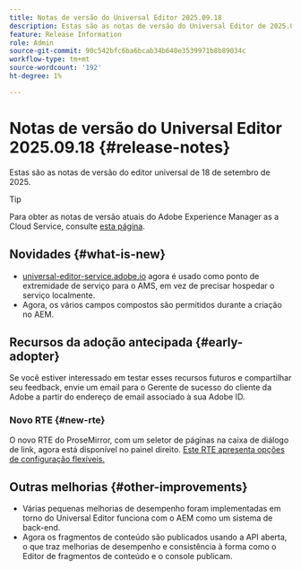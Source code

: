 ```yaml
---
title: Notas de versão do Universal Editor 2025.09.18
description: Estas são as notas de versão do Universal Editor de 2025.09.18.
feature: Release Information
role: Admin
source-git-commit: 90c542bfc6ba6bcab34b640e3539971b8b89034c
workflow-type: tm+mt
source-wordcount: '192'
ht-degree: 1%

---
```



# Notas de versão do Universal Editor 2025.09.18 {#release-notes}

Estas são as notas de versão do editor universal de 18 de setembro de 2025.

>[!TIP]
>
>Para obter as notas de versão atuais do Adobe Experience Manager as a Cloud Service, consulte [esta página](/help/release-notes/release-notes-cloud/release-notes-current.md).

## Novidades {#what-is-new}

* [universal-editor-service.adobe.io](http://universal-editor-service.adobe.io/) agora é usado como ponto de extremidade de serviço para o AMS, em vez de precisar hospedar o serviço localmente.
* Agora, os vários campos compostos são permitidos durante a criação no AEM.

## Recursos da adoção antecipada {#early-adopter}

Se você estiver interessado em testar esses recursos futuros e compartilhar seu feedback, envie um email para o Gerente de sucesso do cliente da Adobe a partir do endereço de email associado à sua Adobe ID.

### Novo RTE {#new-rte}

O novo RTE do ProseMirror, com um seletor de páginas na caixa de diálogo de link, agora está disponível no painel direito. [Este RTE apresenta opções de configuração flexíveis.](/help/implementing/universal-editor/configure-rte.md)

## Outras melhorias {#other-improvements}

* Várias pequenas melhorias de desempenho foram implementadas em torno do Universal Editor funciona com o AEM como um sistema de back-end.
* Agora os fragmentos de conteúdo são publicados usando a API aberta, o que traz melhorias de desempenho e consistência à forma como o Editor de fragmentos de conteúdo e o console publicam.
